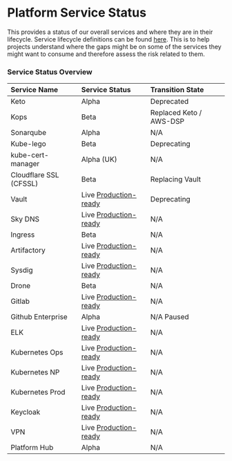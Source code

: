 # Platform Service Status

This provides a status of our overall services and where they are in their lifecycle.
Service lifecycle definitions can be found [here](../docs/service_lifecycles.md). This is to help projects understand where the gaps might be on some of the services they might want to consume and therefore assess the risk related to them.

### Service Status Overview

| Service Name | Service Status | Transition State |
| :--- | :--- | :--- |
| Keto | Alpha | Deprecated |
| Kops | Beta | Replaced Keto / AWS-DSP |
| Sonarqube | Alpha | N/A  |
| Kube-lego | Beta | Deprecating | N/A |
| kube-cert-manager | Alpha (UK) | N/A |
| Cloudflare SSL (CFSSL) | Beta | Replacing Vault |
| Vault | Live [Production-ready](../docs/service_lifecycle.md) | Deprecating |
| Sky DNS | Live [Production-ready](../docs/service_lifecycle.md) | N/A |
| Ingress | Beta | N/A |
| Artifactory | Live [Production-ready](../docs/service_lifecycle.md) | N/A |
| Sysdig | Live [Production-ready](../docs/service_lifecycle.md) | N/A |
| Drone | Beta | N/A |
| Gitlab | Live [Production-ready](../docs/service_lifecycle.md) | N/A |
| Github Enterprise | Alpha | N/A Paused |
| ELK | Live [Production-ready](../docs/service_lifecycle.md) | N/A |
| Kubernetes Ops | Live [Production-ready](../docs/service_lifecycle.md) | N/A |
| Kubernetes NP | Live [Production-ready](../docs/service_lifecycle.md) | N/A |
| Kubernetes Prod | Live [Production-ready](../docs/service_lifecycle.md) | N/A |
| Keycloak | Live [Production-ready](../docs/service_lifecycle.md) | N/A |
| VPN | Live [Production-ready](../docs/service_lifecycle.md) | N/A |
| Platform Hub | Alpha | N/A |
